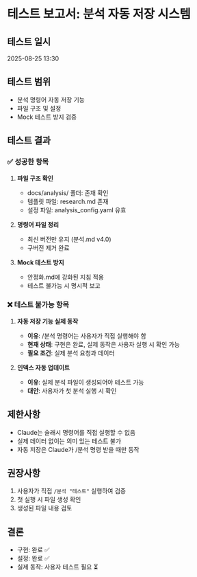 <!--
@meta
id: document_20250905_1110_test-report
type: document
scope: operational
status: archived
created: 2025-09-05
updated: 2025-09-05
tags: 05-validation, test-report.md, claude-dev-kit-v10, projects, test
related: 
-->

# 테스트 보고서: 분석 자동 저장 시스템

## 테스트 일시
2025-08-25 13:30

## 테스트 범위
- 분석 명령어 자동 저장 기능
- 파일 구조 및 설정
- Mock 테스트 방지 검증

## 테스트 결과

### ✅ 성공한 항목
1. **파일 구조 확인**
   - docs/analysis/ 폴더: 존재 확인
   - 템플릿 파일: research.md 존재
   - 설정 파일: analysis_config.yaml 유효

2. **명령어 파일 정리**
   - 최신 버전만 유지 (분석.md v4.0)
   - 구버전 제거 완료

3. **Mock 테스트 방지**
   - 안정화.md에 강화된 지침 적용
   - 테스트 불가능 시 명시적 보고

### ❌ 테스트 불가능 항목
1. **자동 저장 기능 실제 동작**
   - **이유**: /분석 명령어는 사용자가 직접 실행해야 함
   - **현재 상태**: 구현은 완료, 실제 동작은 사용자 실행 시 확인 가능
   - **필요 조건**: 실제 분석 요청과 데이터

2. **인덱스 자동 업데이트**
   - **이유**: 실제 분석 파일이 생성되어야 테스트 가능
   - **대안**: 사용자가 첫 분석 실행 시 확인

## 제한사항
- Claude는 슬래시 명령어를 직접 실행할 수 없음
- 실제 데이터 없이는 의미 있는 테스트 불가
- 자동 저장은 Claude가 /분석 명령 받을 때만 동작

## 권장사항
1. 사용자가 직접 `/분석 "테스트"` 실행하여 검증
2. 첫 실행 시 파일 생성 확인
3. 생성된 파일 내용 검토

## 결론
- 구현: 완료 ✅
- 설정: 완료 ✅  
- 실제 동작: 사용자 테스트 필요 ⏳